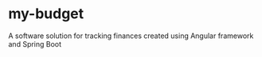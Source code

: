 # my-budget
A software solution for tracking finances created using Angular framework and Spring Boot 
